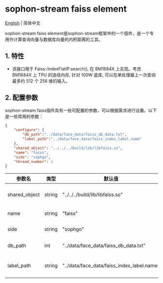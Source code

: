 # sophon-stream faiss element

[English](README_EN.md) | 简体中文

sophon-stream faiss element是sophon-stream框架中的一个插件，是一个专用作计算查询向量与数据库向量的内积距离的工具。

## 1. 特性
* 该接口用于 Faiss::IndexFlatIP.search(), 在 BM1684X 上实现。考虑 BM1684X 上 TPU 的连续内存, 针对 100W 底库, 可以在单处理器上一次查询最多约 512 个 256 维的输入。

## 2. 配置参数
sophon-stream faiss插件具有一些可配置的参数，可以根据需求进行设置。以下是一些常用的参数：

```json
{
    "configure": {
        "db_path":"../data/face_data/faiss_db_data.txt",
        "label_path":"../data/face_data/faiss_index_label.name"
    },
    "shared_object": "../../../build/lib/libfaiss.so",
    "name": "faiss",
    "side": "sophgo",
    "thread_number": 1
}
```

| 参数名        | 类型   | 默认值                                     | 说明               |
| ------------- | ------ | ------------------------------------------ | ------------------ |
| shared_object | string | "../../../build/lib/libfaiss.so"           | libfaiss动态库路径 |
| name          | string | "faiss"                                    | element名称        |
| side          | string | "sophgo"                                   | 设备类型           |
| db_path       | int    | "../data/face_data/faiss_db_data.txt"      | 数据库地址         |
| label_path    | string | "../data/face_data/faiss_index_label.name" | 数据库人脸标签     |


